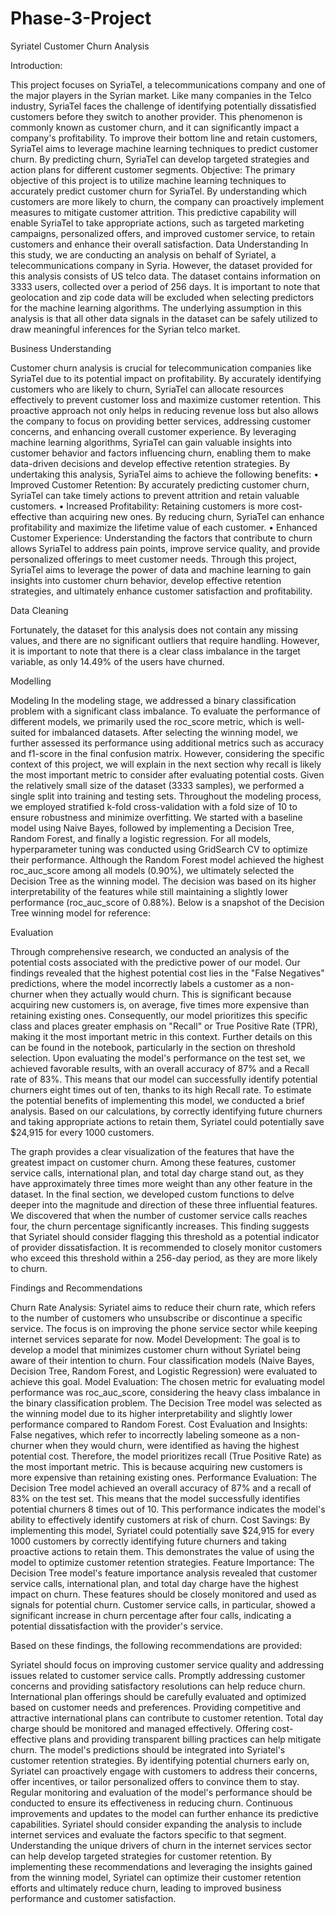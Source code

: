 # Phase-3-Project
Syriatel Customer Churn Analysis

Introduction:

This project focuses on SyriaTel, a telecommunications company and one of the major players in the Syrian market. Like many companies in the Telco industry, SyriaTel faces the challenge of identifying potentially dissatisfied customers before they switch to another provider. This phenomenon is commonly known as customer churn, and it can significantly impact a company's profitability. To improve their bottom line and retain customers, SyriaTel aims to leverage machine learning techniques to predict customer churn. By predicting churn, SyriaTel can develop targeted strategies and action plans for different customer segments.
Objective: The primary objective of this project is to utilize machine learning techniques to accurately predict customer churn for SyriaTel. By understanding which customers are more likely to churn, the company can proactively implement measures to mitigate customer attrition. This predictive capability will enable SyriaTel to take appropriate actions, such as targeted marketing campaigns, personalized offers, and improved customer service, to retain customers and enhance their overall satisfaction.
Data Understanding
In this study, we are conducting an analysis on behalf of Syriatel, a telecommunications company in Syria. However, the dataset provided for this analysis consists of US telco data. The dataset contains information on 3333 users, collected over a period of 256 days. It is important to note that geolocation and zip code data will be excluded when selecting predictors for the machine learning algorithms. The underlying assumption in this analysis is that all other data signals in the dataset can be safely utilized to draw meaningful inferences for the Syrian telco market.

Business Understanding

 Customer churn analysis is crucial for telecommunication companies like SyriaTel due to its potential impact on profitability. By accurately identifying customers who are likely to churn, SyriaTel can allocate resources effectively to prevent customer loss and maximize customer retention. This proactive approach not only helps in reducing revenue loss but also allows the company to focus on providing better services, addressing customer concerns, and enhancing overall customer experience. By leveraging machine learning algorithms, SyriaTel can gain valuable insights into customer behavior and factors influencing churn, enabling them to make data-driven decisions and develop effective retention strategies.
By undertaking this analysis, SyriaTel aims to achieve the following benefits:
•	Improved Customer Retention: By accurately predicting customer churn, SyriaTel can take timely actions to prevent attrition and retain valuable customers.
•	Increased Profitability: Retaining customers is more cost-effective than acquiring new ones. By reducing churn, SyriaTel can enhance profitability and maximize the lifetime value of each customer.
•	Enhanced Customer Experience: Understanding the factors that contribute to churn allows SyriaTel to address pain points, improve service quality, and provide personalized offerings to meet customer needs.
Through this project, SyriaTel aims to leverage the power of data and machine learning to gain insights into customer churn behavior, develop effective retention strategies, and ultimately enhance customer satisfaction and profitability.

Data Cleaning 

Fortunately, the dataset for this analysis does not contain any missing values, and there are no significant outliers that require handling. However, it is important to note that there is a clear class imbalance in the target variable, as only 14.49% of the users have churned.  

Modelling

Modeling In the modeling stage, we addressed a binary classification problem with a significant class imbalance. To evaluate the performance of different models, we primarily used the roc_score metric, which is well-suited for imbalanced datasets. After selecting the winning model, we further assessed its performance using additional metrics such as accuracy and f1-score in the final confusion matrix. However, considering the specific context of this project, we will explain in the next section why recall is likely the most important metric to consider after evaluating potential costs.
Given the relatively small size of the dataset (3333 samples), we performed a single split into training and testing sets. Throughout the modeling process, we employed stratified k-fold cross-validation with a fold size of 10 to ensure robustness and minimize overfitting.
We started with a baseline model using Naive Bayes, followed by implementing a Decision Tree, Random Forest, and finally a logistic regression. For all models, hyperparameter tuning was conducted using GridSearch CV to optimize their performance.
Although the Random Forest model achieved the highest roc_auc_score among all models (0.90%), we ultimately selected the Decision Tree as the winning model. The decision was based on its higher interpretability of the features while still maintaining a slightly lower performance (roc_auc_score of 0.88%). Below is a snapshot of the Decision Tree winning model for reference:
 


Evaluation

Through comprehensive research, we conducted an analysis of the potential costs associated with the predictive power of our model. Our findings revealed that the highest potential cost lies in the "False Negatives" predictions, where the model incorrectly labels a customer as a non-churner when they actually would churn. This is significant because acquiring new customers is, on average, five times more expensive than retaining existing ones. Consequently, our model prioritizes this specific class and places greater emphasis on "Recall" or True Positive Rate (TPR), making it the most important metric in this context. Further details on this can be found in the notebook, particularly in the section on threshold selection.
Upon evaluating the model's performance on the test set, we achieved favorable results, with an overall accuracy of 87% and a Recall rate of 83%. This means that our model can successfully identify potential churners eight times out of ten, thanks to its high Recall rate.
To estimate the potential benefits of implementing this model, we conducted a brief analysis. Based on our calculations, by correctly identifying future churners and taking appropriate actions to retain them, Syriatel could potentially save $24,915 for every 1000 customers.
 
The graph provides a clear visualization of the features that have the greatest impact on customer churn. Among these features, customer service calls, international plan, and total day charge stand out, as they have approximately three times more weight than any other feature in the dataset.
In the final section, we developed custom functions to delve deeper into the magnitude and direction of these three influential features. We discovered that when the number of customer service calls reaches four, the churn percentage significantly increases. This finding suggests that Syriatel should consider flagging this threshold as a potential indicator of provider dissatisfaction. It is recommended to closely monitor customers who exceed this threshold within a 256-day period, as they are more likely to churn.

Findings and Recommendations

Churn Rate Analysis: Syriatel aims to reduce their churn rate, which refers to the number of customers who unsubscribe or discontinue a specific service. The focus is on improving the phone service sector while keeping internet services separate for now.
Model Development: The goal is to develop a model that minimizes customer churn without Syriatel being aware of their intention to churn. Four classification models (Naive Bayes, Decision Tree, Random Forest, and Logistic Regression) were evaluated to achieve this goal.
Model Evaluation: The chosen metric for evaluating model performance was roc_auc_score, considering the heavy class imbalance in the binary classification problem. The Decision Tree model was selected as the winning model due to its higher interpretability and slightly lower performance compared to Random Forest.
Cost Evaluation and Insights: False negatives, which refer to incorrectly labeling someone as a non-churner when they would churn, were identified as having the highest potential cost. Therefore, the model prioritizes recall (True Positive Rate) as the most important metric. This is because acquiring new customers is more expensive than retaining existing ones.
Performance Evaluation: The Decision Tree model achieved an overall accuracy of 87% and a recall of 83% on the test set. This means that the model successfully identifies potential churners 8 times out of 10. This performance indicates the model's ability to effectively identify customers at risk of churn.
Cost Savings: By implementing this model, Syriatel could potentially save $24,915 for every 1000 customers by correctly identifying future churners and taking proactive actions to retain them. This demonstrates the value of using the model to optimize customer retention strategies.
Feature Importance: The Decision Tree model's feature importance analysis revealed that customer service calls, international plan, and total day charge have the highest impact on churn. These features should be closely monitored and used as signals for potential churn. Customer service calls, in particular, showed a significant increase in churn percentage after four calls, indicating a potential dissatisfaction with the provider's service.

Based on these findings, the following recommendations are provided:

Syriatel should focus on improving customer service quality and addressing issues related to customer service calls. Promptly addressing customer concerns and providing satisfactory resolutions can help reduce churn.
International plan offerings should be carefully evaluated and optimized based on customer needs and preferences. Providing competitive and attractive international plans can contribute to customer retention.
Total day charge should be monitored and managed effectively. Offering cost-effective plans and providing transparent billing practices can help mitigate churn.
The model's predictions should be integrated into Syriatel's customer retention strategies. By identifying potential churners early on, Syriatel can proactively engage with customers to address their concerns, offer incentives, or tailor personalized offers to convince them to stay.
Regular monitoring and evaluation of the model's performance should be conducted to ensure its effectiveness in reducing churn. Continuous improvements and updates to the model can further enhance its predictive capabilities.
Syriatel should consider expanding the analysis to include internet services and evaluate the factors specific to that segment. Understanding the unique drivers of churn in the internet services sector can help develop targeted strategies for customer retention.
By implementing these recommendations and leveraging the insights gained from the winning model, Syriatel can optimize their customer retention efforts and ultimately reduce churn, leading to improved business performance and customer satisfaction.


